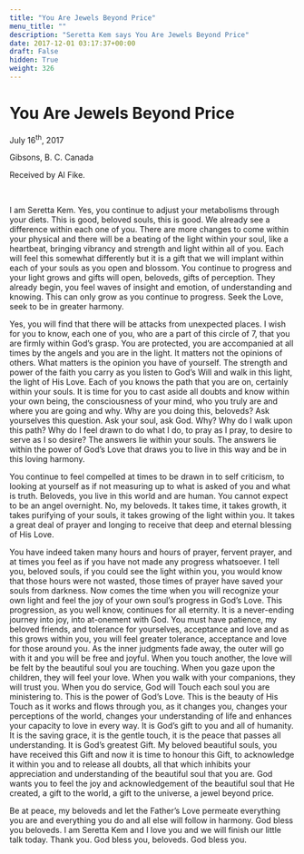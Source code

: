 ```yaml
---
title: "You Are Jewels Beyond Price"
menu_title: ""
description: "Seretta Kem says You Are Jewels Beyond Price"
date: 2017-12-01 03:17:37+00:00
draft: False
hidden: True
weight: 326
---
```

# You Are Jewels Beyond Price

July 16<sup>th</sup>, 2017

Gibsons, B. C. Canada

Received by Al Fike.

 

I am Seretta Kem. Yes, you continue to adjust your metabolisms through your diets. This is good, beloved souls, this is good. We already see a difference within each one of you. There are more changes to come within your physical and there will be a beating of the light within your soul, like a heartbeat, bringing vibrancy and strength and light within all of you. Each will feel this somewhat differently but it is a gift that we will implant within each of your souls as you open and blossom. You continue to progress and your light grows and gifts will open, beloveds, gifts of perception. They already begin, you feel waves of insight and emotion, of understanding and knowing. This can only grow as you continue to progress. Seek the Love, seek to be in greater harmony. 

Yes, you will find that there will be attacks from unexpected places. I wish for you to know, each one of you, who are a part of this circle of 7, that you are firmly within God’s grasp. You are protected, you are accompanied at all times by the angels and you are in the light. It matters not the opinions of others. What matters is the opinion you have of yourself. The strength and power of the faith you carry as you listen to God’s Will and walk in this light, the light of His Love. Each of you knows the path that you are on, certainly within your souls. It is time for you to cast aside all doubts and know within your own being, the consciousness of your mind, who you truly are and where you are going and why. Why are you doing this, beloveds? Ask yourselves this question. Ask your soul, ask God. Why? Why do I walk upon this path? Why do I feel drawn to do what I do, to pray as I pray, to desire to serve as I so desire? The answers lie within your souls. The answers lie within the power of God’s Love that draws you to live in this way and be in this loving harmony.

You continue to feel compelled at times to be drawn in to self criticism, to looking at yourself as if not measuring up to what is asked of you and what is truth. Beloveds, you live in this world and are human. You cannot expect to be an angel overnight. No, my beloveds. It takes time, it takes growth, it takes purifying of your souls, it takes growing of the light within you. It takes a great deal of prayer and longing to receive that deep and eternal blessing of His Love. 

You have indeed taken many hours and hours of prayer, fervent prayer, and at times you feel as if you have not made any progress whatsoever. I tell you, beloved souls, if you could see the light within you, you would know that those hours were not wasted, those times of prayer have saved your souls from darkness. Now comes the time when you will recognize your own light and feel the joy of your own soul’s progress in God’s Love. This progression, as you well know, continues for all eternity. It is a never-ending journey into joy, into at-onement with God. You must have patience, my beloved friends, and tolerance for yourselves, acceptance and love and as this grows within you, you will feel greater tolerance, acceptance and love for those around you. As the inner judgments fade away, the outer will go with it and you will be free and joyful. When you touch another, the love will be felt by the beautiful soul you are touching. When you gaze upon the children, they will feel your love. When you walk with your companions, they will trust you. When you do service, God will Touch each soul you are ministering to. This is the power of God’s Love. This is the beauty of His Touch as it works and flows through you, as it changes you, changes your perceptions of the world, changes your understanding of life and enhances your capacity to love in every way. It is God’s gift to you and all of humanity. It is the saving grace, it is the gentle touch, it is the peace that passes all understanding. It is God’s greatest Gift. My beloved beautiful souls, you have received this Gift and now it is time to honour this Gift, to acknowledge it within you and to release all doubts, all that which inhibits your appreciation and understanding of the beautiful soul that you are. God wants you to feel the joy and acknowledgement of the beautiful soul that He created, a gift to the world, a gift to the universe, a jewel beyond price. 

Be at peace, my beloveds and let the Father’s Love permeate everything you are and everything you do and all else will follow in harmony. God bless you beloveds. I am Seretta Kem and I love you and we will finish our little talk today. Thank you. God bless you, beloveds. God bless you.

